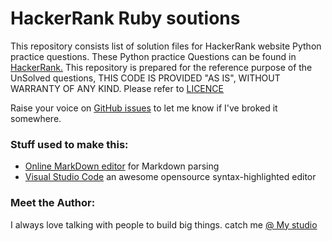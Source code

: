 # HackerRank Ruby soutions

This repository consists list of solution files for HackerRank website Python practice questions.
These Python practice Questions can be found in [HackerRank.](https://www.hackerrank.com/domains/python)
This repository is prepared for the reference purpose of the UnSolved questions, THIS CODE IS PROVIDED "AS IS", WITHOUT WARRANTY OF ANY KIND. Please refer to [LICENCE](https://github.com/atchyutn/hackerrank-ruby-solutions/blob/master/LICENSE.md)



Raise your voice on [GitHub issues](https://github.com/atchyutn/hackerrank-python-solutions/issues) to let me know if I've broked it somewhere.



### Stuff used to make this:

 * [Online MarkDown editor](https://jbt.github.io/markdown-editor/) for Markdown parsing
 * [Visual Studio Code](https://code.visualstudio.com/) an awesome opensource syntax-highlighted editor


### Meet the Author:
I always love talking with people to build big things. catch me [@ My studio](http://atchyutn.com)